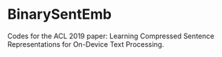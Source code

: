 # BinarySentEmb
Codes for the ACL 2019 paper: Learning Compressed Sentence Representations for On-Device Text Processing.
